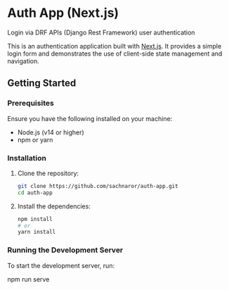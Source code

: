 # Auth App (Next.js)

Login via DRF APIs (Django Rest Framework) user authentication

This is an authentication application built with [Next.js](https://nextjs.org/). It provides a simple login form and demonstrates the use of client-side state management and navigation.

## Getting Started

### Prerequisites

Ensure you have the following installed on your machine:
- Node.js (v14 or higher)
- npm or yarn

### Installation

1. Clone the repository:
   ```sh
   git clone https://github.com/sachnaror/auth-app.git
   cd auth-app
   ```

2. Install the dependencies:
   ```sh
   npm install
   # or
   yarn install
   ```

### Running the Development Server

To start the development server, run:

npm run serve
